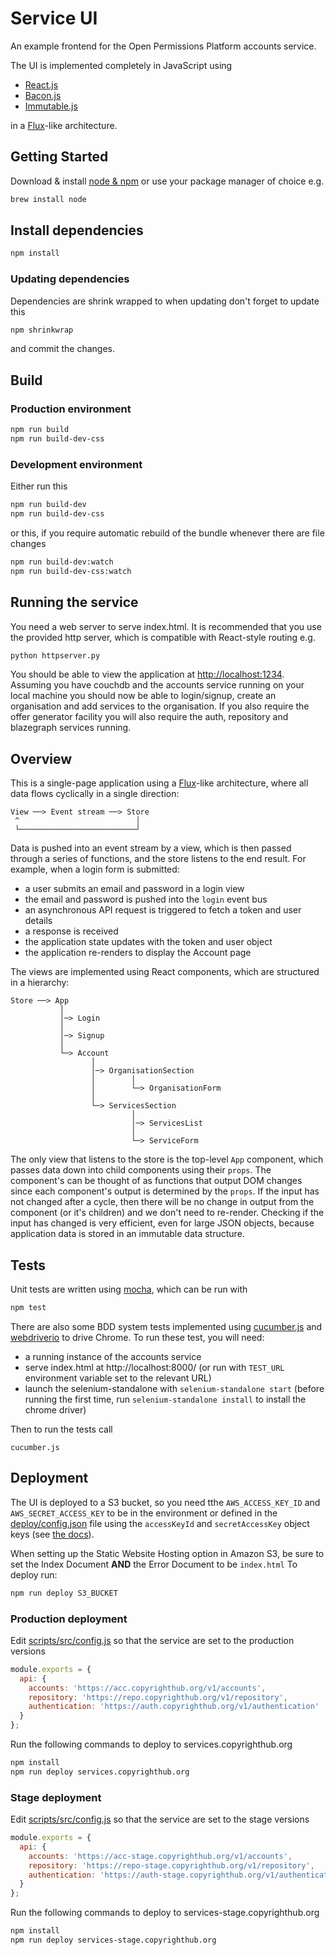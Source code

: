 #  Service UI

An example frontend for the Open Permissions Platform accounts service.

The UI is implemented completely in JavaScript using

+ [React.js](http://facebook.github.io/react/)
+ [Bacon.js](https://baconjs.github.io/)
+ [Immutable.js](http://facebook.github.io/immutable-js/)

in a [Flux](http://facebook.github.io/flux/)-like architecture.

##  Getting Started

Download & install [node & npm](http://nodejs.org/download/) or use your
package manager of choice e.g.

```bash
brew install node
```

##  Install dependencies

```bash
npm install
```

### Updating dependencies

Dependencies are shrink wrapped to when updating don't forget to update this

```bash
npm shrinkwrap
```

and commit the changes.

## Build

### Production environment

```bash
npm run build
npm run build-dev-css
```

### Development environment

Either run this

```bash
npm run build-dev
npm run build-dev-css
```

or this, if you require automatic rebuild of the bundle whenever there are file
changes

```bash
npm run build-dev:watch
npm run build-dev-css:watch
```

## Running the service

You need a web server to serve index.html. It is recommended that you use the
provided http server, which is compatible with React-style routing e.g.

```bash
python httpserver.py
```

You should be able to view the application at
[http://localhost:1234](http://localhost:1234).
Assuming you have couchdb and the accounts service running on your local
machine you should now be able to login/signup, create an organisation and add
services to the organisation.
If you also require the offer generator facility you will also require the
auth, repository and blazegraph services running.

## Overview

This is a single-page application using a
[Flux](http://facebook.github.io/flux/)-like architecture, where all data flows
cyclically in a single direction:

    View ──> Event stream ──> Store
     ^                          │
     └──────────────────────────┘

Data is pushed into an event stream by a view, which is then passed through a
series of functions, and the store listens to the end result. For example, when
a login form is submitted:

* a user submits an email and password in a login view
* the email and password is pushed into the `login` event bus
* an asynchronous API request is triggered to fetch a token and user
  details
* a response is received
* the application state updates with the token and user object
* the application re-renders to display the Account page

The views are implemented using React components, which are structured in a
hierarchy:

    Store ──> App
               │
               │─> Login
               │
               │─> Signup
               │
               └─> Account
                      │
                      │─> OrganisationSection
                      │        │
                      │        └─> OrganisationForm
                      │
                      └─> ServicesSection
                               │
                               │─> ServicesList
                               │
                               └─> ServiceForm


The only view that listens to the store is the top-level `App` component, which
passes data down into child components using their `props`. The component's can
be thought of as functions that output DOM changes since each component's
output is determined by the `props`. If the input has not changed after a
cycle, then there will be no change in output from the component (or it's
children) and we don't need to re-render. Checking if the input has changed is
very efficient, even for large JSON objects, because application data is stored
in an immutable data structure.

##  Tests

Unit tests are written using [mocha](https://github.com/mochajs/mocha), which
can be run with

```bash
npm test
```

There are also some BDD system tests implemented using
[cucumber.js](https://github.com/cucumber/cucumber-js) and
[webdriverio](http://webdriver.io/) to drive Chrome. To run these test, you
will need:

* a running instance of the accounts service
* serve index.html at http://localhost:8000/ (or run with `TEST_URL`
  environment variable set to the relevant URL)
* launch the selenium-standalone with  `selenium-standalone start` (before
  running the first time, run `selenium-standalone install` to install the
  chrome driver)

Then to run the tests call

```
cucumber.js
```

##  Deployment

The UI is deployed to a S3 bucket, so you need tthe `AWS_ACCESS_KEY_ID` and
`AWS_SECRET_ACCESS_KEY` to be in the environment or defined in the
[deploy/config.json](./deploy/config.json) file using the `accessKeyId` and
`secretAccessKey` object keys (see [the
docs](http://docs.aws.amazon.com/AWSJavaScriptSDK/guide/node-configuring.html#Credentials_from_Environment_Variables)).

When setting up the Static Website Hosting option in Amazon S3, be sure to set the Index Document **AND** the Error Document to be `index.html`
To deploy run:

```bash
npm run deploy S3_BUCKET
```

### Production deployment

Edit [scripts/src/config.js](./scripts/src/config.js) so that the service are
set to the production versions

```js
module.exports = {
  api: {
    accounts: 'https://acc.copyrighthub.org/v1/accounts',
    repository: 'https://repo.copyrighthub.org/v1/repository',
    authentication: 'https://auth.copyrighthub.org/v1/authentication'
  }
};

```

Run the following commands to deploy to services.copyrighthub.org

```bash
npm install
npm run deploy services.copyrighthub.org
```

### Stage deployment
Edit [scripts/src/config.js](./scripts/src/config.js) so that the service are
set to the stage versions

```js
module.exports = {
  api: {
    accounts: 'https://acc-stage.copyrighthub.org/v1/accounts',
    repository: 'https://repo-stage.copyrighthub.org/v1/repository',
    authentication: 'https://auth-stage.copyrighthub.org/v1/authentication'
  }
};

```

Run the following commands to deploy to services-stage.copyrighthub.org

```bash
npm install
npm run deploy services-stage.copyrighthub.org
```
